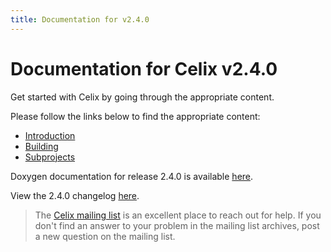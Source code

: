 ```yaml
---
title: Documentation for v2.4.0
---
```


# Documentation for Celix v2.4.0

Get started with Celix by going through the appropriate content.

Please follow the links below to find the appropriate content:
 
 - [Introduction](./celix/documents/README.html)
 - [Building](./celix/documents/building/README.html)
 - [Subprojects](./celix/documents/subprojects.html)

Doxygen documentation for release 2.4.0 is available <a href="https://nightlies.apache.org/celix/2.4.0/" target="_blank">here</a>.

View the 2.4.0 changelog [here](./celix/CHANGES.html).
 
> The [Celix mailing list](/support/mailing-list.html) is an excellent place to reach out for help. If you don't find 
> an answer to your problem in the mailing list archives, post a new question on the mailing list.

